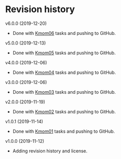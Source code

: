 Revision history
===============

v6.0.0 (2019-12-20)

* Done with [Kmom06](https://dbwebb.se/kurser/design-v2/kmom06) tasks and pushing to GitHub.

v5.0.0 (2019-12-13)

* Done with [Kmom05](https://dbwebb.se/kurser/design-v2/kmom05) tasks and pushing to GitHub.

v4.0.0 (2019-12-06)

* Done with [Kmom04](https://dbwebb.se/kurser/design-v2/kmom04) tasks and pushing to GitHub.

v3.0.0 (2019-12-06)

* Done with [Kmom03](https://dbwebb.se/uppgift/bygg-ett-tema-med-vertikalt-och-horisontellt-grid) tasks and pushing to GitHub.

v2.0.0 (2019-11-19)

* Done with [Kmom02](https://dbwebb.se/uppgift/bygg-ett-less-tema-till-kursen-design) tasks and pushing to GitHub.

v1.0.1 (2019-11-14)

* Done with [Kmom01](https://dbwebb.se/uppgift/bygg-en-redovisa-sida-till-kursen-design) tasks and pushing to GitHub.

v1.0.0 (2019-11-12)

* Adding revision history and license.

